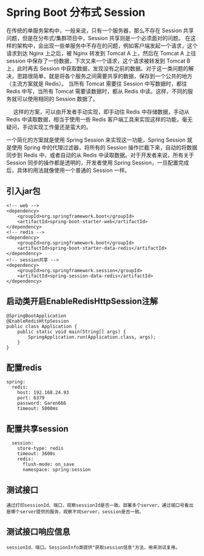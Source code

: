 # Spring Boot 分布式 Session

在传统的单服务架构中，一般来说，只有一个服务器，那么不存在 Session 共享问题，但是在分布式/集群项目中，Session 共享则是一个必须面对的问题。
在这样的架构中，会出现一些单服务中不存在的问题，例如客户端发起一个请求，这个请求到达 Nginx 上之后，被 Nginx 转发到 Tomcat A 上，然后在 Tomcat A 上往 session 中保存了一份数据，下次又来一个请求，这个请求被转发到 Tomcat B 上，此时再去 Session 中获取数据，发现没有之前的数据。对于这一类问题的解决，思路很简单，就是将各个服务之间需要共享的数据，保存到一个公共的地方（主流方案就是 Redis）。
当所有 Tomcat 需要往 Session 中写数据时，都往 Redis 中写，当所有 Tomcat 需要读数据时，都从 Redis 中读。这样，不同的服务就可以使用相同的 Session 数据了。

  这样的方案，可以由开发者手动实现，即手动往 Redis 中存储数据，手动从 Redis 中读取数据，相当于使用一些 Redis 客户端工具来实现这样的功能，毫无疑问，手动实现工作量还是蛮大的。

  一个简化的方案就是使用 Spring Session 来实现这一功能，Spring Session 就是使用 Spring 中的代理过滤器，将所有的 Session 操作拦截下来，自动的将数据 同步到 Redis 中，或者自动的从 Redis 中读取数据。对于开发者来说，所有关于 Session 同步的操作都是透明的，开发者使用 Spring Session，一旦配置完成后，具体的用法就像使用一个普通的 Session 一样。


## 引入jar包

    <!-- web -->
    <dependency>
        <groupId>org.springframework.boot</groupId>
        <artifactId>spring-boot-starter-web</artifactId>
    </dependency>
    <!-- redis -->
    <dependency>
        <groupId>org.springframework.boot</groupId>
        <artifactId>spring-boot-starter-data-redis</artifactId>
    </dependency>
    <!-- session共享 -->
    <dependency>
        <groupId>org.springframework.session</groupId>
        <artifactId>spring-session-data-redis</artifactId>
    </dependency>
    
## 启动类开启EnableRedisHttpSession注解

    @SpringBootApplication
    @EnableRedisHttpSession
    public class Application {
        public static void main(String[] args) {
            SpringApplication.run(Application.class, args);
        }
    }

## 配置redis

    spring:
      redis:
        host: 192.168.24.93
        port: 6379
        password: Garen666
        timeout: 5000ms
        
## 配置共享session
    
      session:
        store-type: redis
        timeout: 3600s
        redis:
          flush-mode: on_save
          namespace: spring:session
          
## 测试接口

    通过打印sessionId、端口，观察sessionId是否一致。部署多个server，通过端口号看出是哪个server提供的服务，观察不同server，session是否一致。
    
    
## 测试接口响应信息
    
    sessionId、端口。SessionInfo类提供"获取session信息"方法，用来测试复用。